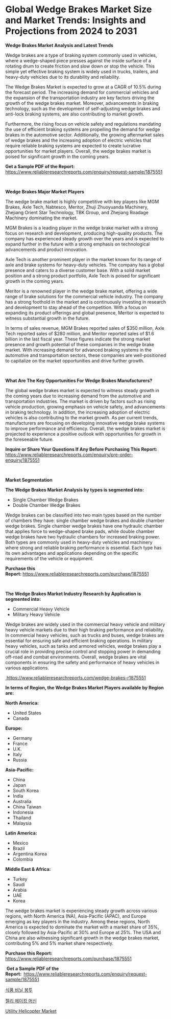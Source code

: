 <p><h1>Global Wedge Brakes Market Size and Market Trends: Insights and Projections from 2024 to 2031</h1></p><p><strong>Wedge Brakes Market Analysis and Latest Trends</strong></p>
<p><p>Wedge brakes are a type of braking system commonly used in vehicles, where a wedge-shaped piece presses against the inside surface of a rotating drum to create friction and slow down or stop the vehicle. This simple yet effective braking system is widely used in trucks, trailers, and heavy-duty vehicles due to its durability and reliability.</p><p>The Wedge Brakes Market is expected to grow at a CAGR of 10.5% during the forecast period. The increasing demand for commercial vehicles and the expansion of the transportation industry are key factors driving the growth of the wedge brakes market. Moreover, advancements in braking technology, such as the development of self-adjusting wedge brakes and anti-lock braking systems, are also contributing to market growth.</p><p>Furthermore, the rising focus on vehicle safety and regulations mandating the use of efficient braking systems are propelling the demand for wedge brakes in the automotive sector. Additionally, the growing aftermarket sales of wedge brakes and the increasing adoption of electric vehicles that require reliable braking systems are expected to create lucrative opportunities for market players. Overall, the wedge brakes market is poised for significant growth in the coming years.</p></p>
<p><strong>Get a Sample PDF of the Report:&nbsp;</strong> <a href="https://www.reliableresearchreports.com/enquiry/request-sample/1875551">https://www.reliableresearchreports.com/enquiry/request-sample/1875551</a></p>
<p>&nbsp;</p>
<p><strong>Wedge Brakes Major Market Players</strong></p>
<p><p>The wedge brake market is highly competitive with key players like MGM Brakes, Axle Tech, Nabtesco, Meritor, Zhuji Zhuoyuanda Machinery, Zhejiang Orient Star Technology, TBK Group, and Zhejiang Roadage Machinery dominating the market. </p><p>MGM Brakes is a leading player in the wedge brake market with a strong focus on research and development, producing high-quality products. The company has experienced steady growth over the years and is expected to expand further in the future with a strong emphasis on technological advancements and product innovation.</p><p>Axle Tech is another prominent player in the market known for its range of axle and brake systems for heavy-duty vehicles. The company has a global presence and caters to a diverse customer base. With a solid market position and a strong product portfolio, Axle Tech is poised for significant growth in the coming years.</p><p>Meritor is a renowned player in the wedge brake market, offering a wide range of brake solutions for the commercial vehicle industry. The company has a strong foothold in the market and is continuously investing in research and development to stay ahead of the competition. With a focus on expanding its product offerings and global presence, Meritor is expected to witness substantial growth in the future.</p><p>In terms of sales revenue, MGM Brakes reported sales of $350 million, Axle Tech reported sales of $280 million, and Meritor reported sales of $1.6 billion in the last fiscal year. These figures indicate the strong market presence and growth potential of these companies in the wedge brake market. With increasing demand for advanced braking systems in the automotive and transportation sectors, these companies are well-positioned to capitalize on the market opportunities and drive further growth.</p></p>
<p>&nbsp;</p>
<p><strong>What Are The Key Opportunities For Wedge Brakes Manufacturers?</strong></p>
<p><p>The global wedge brakes market is expected to witness steady growth in the coming years due to increasing demand from the automotive and transportation industries. The market is driven by factors such as rising vehicle production, growing emphasis on vehicle safety, and advancements in braking technology. In addition, the increasing adoption of electric vehicles is also contributing to the market growth. As per current trends, manufacturers are focusing on developing innovative wedge brake systems to improve performance and efficiency. Overall, the wedge brakes market is projected to experience a positive outlook with opportunities for growth in the foreseeable future.</p></p>
<p><strong>Inquire or Share Your Questions If Any Before Purchasing This Report:</strong> <a href="https://www.reliableresearchreports.com/enquiry/pre-order-enquiry/1875551">https://www.reliableresearchreports.com/enquiry/pre-order-enquiry/1875551</a></p>
<p>&nbsp;</p>
<p><strong>Market Segmentation</strong></p>
<p><strong>The Wedge Brakes Market Analysis by types is segmented into:</strong></p>
<p><ul><li>Single Chamber Wedge Brakes</li><li>Double Chamber Wedge Brakes</li></ul></p>
<p><p>Wedge brakes can be classified into two main types based on the number of chambers they have: single chamber wedge brakes and double chamber wedge brakes. Single chamber wedge brakes have one hydraulic chamber that applies force to wedge-shaped brake pads, while double chamber wedge brakes have two hydraulic chambers for increased braking power. Both types are commonly used in heavy-duty vehicles and machinery where strong and reliable braking performance is essential. Each type has its own advantages and applications depending on the specific requirements of the vehicle or equipment.</p></p>
<p><strong>Purchase this Report:&nbsp;</strong><a href="https://www.reliableresearchreports.com/purchase/1875551">https://www.reliableresearchreports.com/purchase/1875551</a></p>
<p>&nbsp;</p>
<p><strong>The Wedge Brakes Market Industry Research by Application is segmented into:</strong></p>
<p><ul><li>Commercial Heavy Vehicle</li><li>Military Heavy Vehicle</li></ul></p>
<p><p>Wedge brakes are widely used in the commercial heavy vehicle and military heavy vehicle markets due to their high braking performance and reliability. In commercial heavy vehicles, such as trucks and buses, wedge brakes are essential for ensuring safe and efficient braking operations. In military heavy vehicles, such as tanks and armored vehicles, wedge brakes play a crucial role in providing precise control and stopping power in demanding off-road and combat environments. Overall, wedge brakes are vital components in ensuring the safety and performance of heavy vehicles in various applications.</p></p>
<p><a href="https://www.reliableresearchreports.com/wedge-brakes-r1875551">&nbsp;https://www.reliableresearchreports.com/wedge-brakes-r1875551</a></p>
<p><strong>In terms of Region, the Wedge Brakes Market Players available by Region are:</strong></p>
<p>
    <p> <strong> North America: </strong>
        <ul>
            <li>United States</li>
            <li>Canada</li>
        </ul>
        </p> 
    <p> <strong> Europe: </strong>
        <ul>
            <li>Germany</li>
            <li>France</li>
            <li>U.K.</li>
            <li>Italy</li>
            <li>Russia</li>
        </ul>
        </p> 
    <p> <strong> Asia-Pacific: </strong>
        <ul>
            <li>China</li>
            <li>Japan</li>
            <li>South Korea</li>
            <li>India</li>
            <li>Australia</li>
            <li>China Taiwan</li>
            <li>Indonesia</li>
            <li>Thailand</li>
            <li>Malaysia</li>
        </ul>
        </p> 
    <p> <strong> Latin America: </strong>
        <ul>
            <li>Mexico</li>
            <li>Brazil</li>
            <li>Argentina Korea</li>
            <li>Colombia</li>
        </ul>
        </p> 
    <p> <strong> Middle East & Africa: </strong>
        <ul>
            <li>Turkey</li>
            <li>Saudi</li>
            <li>Arabia</li>
            <li>UAE</li>
            <li>Korea</li>
        </ul>
    </p>
    </p>
<p><p>The wedge brakes market is experiencing steady growth across various regions, with North America (NA), Asia-Pacific (APAC), and Europe emerging as key players in the industry. Among these regions, North America is expected to dominate the market with a market share of 35%, closely followed by Asia-Pacific at 30% and Europe at 25%. The USA and China are also witnessing significant growth in the wedge brakes market, contributing 5% and 5% market share respectively.</p></p>
<p><strong>Purchase this Report: </strong><a href="https://www.reliableresearchreports.com/purchase/1875551">https://www.reliableresearchreports.com/purchase/1875551</a></p>
<p>&nbsp;<strong>Get a Sample PDF of the Report:&nbsp;&nbsp;</strong><a href="https://www.reliableresearchreports.com/enquiry/request-sample/1875551">https://www.reliableresearchreports.com/enquiry/request-sample/1875551</a></p>
<p><strong></strong></p>
<p><p><a href="https://medium.com/@jaleelweissnat2022/%EC%8B%9D%ED%92%88-%ED%94%8C%EB%9D%BC%EC%8A%A4%ED%8B%B1-%EB%B0%B1-%EC%8B%9C%EC%9E%A5-%EB%B3%B4%EA%B3%A0%EC%84%9C%EB%8A%94-%EC%9D%B4-%EC%8B%9C%EC%9E%A5%EC%9D%98-%EC%B5%9C%EC%8B%A0-%EB%8F%99%ED%96%A5%EA%B3%BC-%EC%84%B1%EC%9E%A5-%EA%B8%B0%ED%9A%8C%EB%A5%BC-%EB%B3%B4%EC%97%AC%EC%A4%8D%EB%8B%88%EB%8B%A4-4230983ff338">식품 비닐 봉투</a></p><p><a href="https://medium.com/@wheelgg5674537/%EA%B5%AC%EB%AF%B8-%EC%A0%9C%EC%A1%B0%EA%B8%B0-%EC%8B%9C%EC%9E%A5-%EC%A0%84%EB%A7%9D-%EC%82%B0%EC%97%85-%EA%B0%9C%EC%9A%94-%EB%B0%8F-%EC%98%88%EC%B8%A1-2024%EB%85%84%EB%B6%80%ED%84%B0-2031%EB%85%84%EA%B9%8C%EC%A7%80-7d1b8aee2a85">젤리 메이킹 머신</a></p><p><a href="https://medium.com/@levihamilton5801/utility-helicopter-market-outlook-industry-overview-and-forecast-2024-to-2031-025ce15f3fb2">Utility Helicopter Market</a></p></p>
